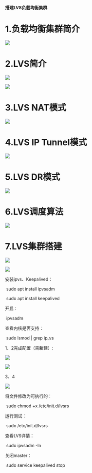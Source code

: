 **搭建LVS负载均衡集群**



# 1.负载均衡集群简介

![](负载均衡集群简介.png)



# 2.LVS简介

![](LVS简介.png)



![](LVS集群包含角色.png)



# 3.LVS NAT模式

![](NAT模式.png)



# 4.LVS IP Tunnel模式

![](Tunnel模式.png)



# 5.LVS DR模式

![](DR模式.png)



# 6.LVS调度算法

![](LVS调度算法.png)



# 7.LVS集群搭建

![](环境准备.png)



![](配置.png)



安装ipvs、Keepalived：

​	sudo apt install ipvsadm

​	sudo apt install keepalived

开启：

​	ipvsadm

查看内核是否支持：

​	sudo lsmod | grep ip_vs

1、2完成配置（需新建）:

![](完成配置1.png)



![](完成配置2.png)



3、4

![](添加配置.png)



将文件修改为可执行的：

​	sudo chmod +x /etc/init.d/lvsrs

运行测试：

​	sudo /etc/init.d/lvsrs

查看LVS详情：

​	sudo ipvsadm -ln

关闭master：

​	sudo service keepalived stop

